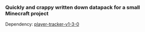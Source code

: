 ### Quickly and crappy written down datapack for a small Minecraft project
Dependency: [player-tracker-v1-3-0](https://www.planetminecraft.com/data-pack/1-18-player-tracking-compass/)

